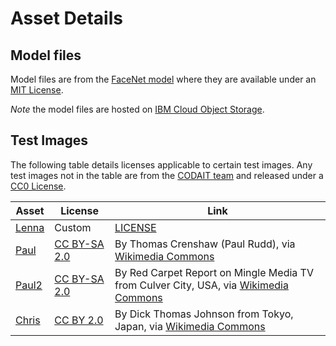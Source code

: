 # Asset Details

## Model files

Model files are from the [FaceNet model](https://github.com/davidsandberg/facenet) where they are available under an [MIT License](https://github.com/davidsandberg/facenet/blob/master/LICENSE.md).

_Note_ the model files are hosted on [IBM Cloud Object Storage](http://max-assets.s3.us.cloud-object-storage.appdomain.cloud/facial-recognizer/1.0/assets.tar.gz).

## Test Images

The following table details licenses applicable to certain test images. Any test images not in the table are from the [CODAIT team](codait.org) and released under a [CC0 License](https://creativecommons.org/publicdomain/zero/1.0/).

| Asset | License | Link  |
| ------------- | --------  | -------- |
| [Lenna](Lenna.jpg) | Custom | [LICENSE](https://en.wikipedia.org/wiki/File:Lenna_(test_image).png) |
| [Paul](Paul.jpeg) | [CC BY-SA 2.0](https://creativecommons.org/licenses/by-sa/2.0/deed.en)| By Thomas Crenshaw (Paul Rudd), via [Wikimedia Commons](https://commons.wikimedia.org/wiki/File:Paul_Rudd_2009.jpg)|
| [Paul2](Paul2.jpeg) | [CC BY-SA 2.0](https://creativecommons.org/licenses/by-sa/2.0/deed.en)| By Red Carpet Report on Mingle Media TV from Culver City, USA, via [Wikimedia Commons](https://commons.wikimedia.org/wiki/File:Paul_Rudd_(cropped).jpg)|
| [Chris](Chris.jpeg)| [CC BY 2.0](https://creativecommons.org/licenses/by/2.0/deed.en)|By Dick Thomas Johnson from Tokyo, Japan, via [Wikimedia Commons](https://commons.wikimedia.org/wiki/File:Chris_Pratt_2018.jpg)|
